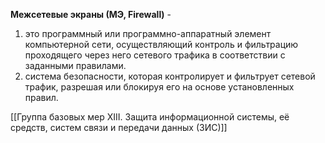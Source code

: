 **Межсетевые экраны (МЭ, Firewall)** -
1. это программный или программно-аппаратный элемент  компьютерной сети, осуществляющий контроль и фильтрацию проходящего через него  сетевого трафика в соответствии с заданными правилами.
2. система безопасности, которая контролирует и фильтрует сетевой трафик, разрешая или блокируя его на основе установленных правил.

[[Группа базовых мер XIII. Защита информационной системы, её средств, систем связи и  передачи данных (3ИС)]]
